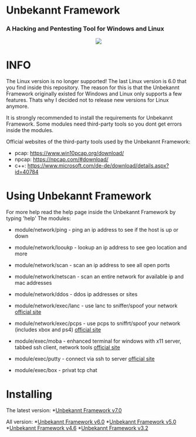 # Unbekannt Framework
### A Hacking and Pentesting Tool for Windows and Linux

<p align="center">
  <img src="https://cdn.discordapp.com/attachments/808620387390324746/993284489927204904/logo.png">
</p>

# INFO
The Linux version is no longer supported! The last Linux version is 6.0 that you find inside this repository.
The reason for this is that the Unbekannt Framework originally existed for Windows and Linux only supports a few features.
Thats why I decided not to release new versions for Linux anymore.

It is strongly recommended to install the requirements for Unbekannt Framework.
Some modules need third-party tools so you dont get errors inside the modules.

Official websites of the third-party tools used by the Unbekannt Framework:
  * pcap:  https://www.win10pcap.org/download/
  * npcap: https://npcap.com/#download/
  * c++:   https://www.microsoft.com/de-de/download/details.aspx?id=40784

# Using Unbekannt Framework
For more help read the help page inside the Unbekannt Framework by typing 'help'
The modules:

* module/network/ping          - ping an ip address to see if the host is up or down
* module/network/looukp        - lookup an ip address to see geo location and more
* module/network/scan          - scan an ip address to see all open ports
* module/network/netscan       - scan an entire network for available ip and mac addresses
* module/network/ddos          - ddos ip addresses or sites
* module/network/exec/lanc     - use lanc to sniffer/spoof your network [official site](https://lanc-remastered.com/)
* module/network/exec/pcps     - use pcps to sniffrt/spoof your network (includes xbox and ps4) [official site](https://psychocoding.net)

* module/exec/moba             - enhanced terminal for windows with x11 server, tabbed ssh client, network tools [official site](https://mobaxterm.mobatek.net/)
* module/exec/putty            - connect via ssh to server [official site](https://putty.org)
* module/exec/box              - privat tcp chat

# Installing
The latest version:
*[Unbekannt Framework v7.0](https://www.mediafire.com/file/l4axwocq2bvfdzp/unbekannt-framework-windows-x64-installer.exe/file)

All version:
*[Unbekannt Framework v6.0](https://www.mediafire.com/file/2m44jdtdj5ian6c/Unbekannt-Setup-6.0.exe/file)
*[Unbekannt Framework v5.0](https://www.mediafire.com/file/066pupar7xui3zd/Unbekannt-Setup-5.0.exe/file)
*[Unbekannt Framework v4.6](https://www.mediafire.com/file/87g460ecjz3muop/Unbekannt-Setup_4.6.exe/file)
*[Unbekannt Framework v3.2](https://www.mediafire.com/file/b23qoxwyytxsre5/Unbekannt_v3.2_setup.exe/file)
